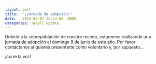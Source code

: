 ```yaml
---
layout: post
title:  "¡Jornada de adopción!"
date:   2025-06-07 15:13:09 -0600
categories: jekyll update
---
```

Debido a la sobrepoblación de nuestro recinto, estaremos realizando una jornada de adopción el domingo 8 de junio de este año. Por favor contáctanos si quieres presentarte como voluntario y, por supuesto...

¡corre la voz!